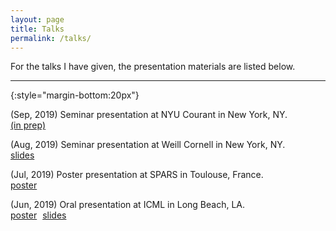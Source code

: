 ```yaml
---
layout: page
title: Talks
permalink: /talks/
---
```


For the talks I have given, the presentation materials are listed below. 

--------
{:style="margin-bottom:20px"}

(Sep, 2019) Seminar presentation at NYU Courant in New York, NY.<br />
<span> <span class="glyphicon glyphicon-film"></span> <span style="margin-right:5px"><a role="button" href="/assets/slides_SaSD.pdf">(in prep)</a></span>

(Aug, 2019) Seminar presentation at Weill Cornell in New York, NY.<br />
<span> <span class="glyphicon glyphicon-film"></span> <span style="margin-right:5px"><a role="button" href="/assets/slides_SaSD_long.pdf">slides</a></span>

(Jul, 2019) Poster presentation at SPARS in Toulouse, France.  
<span> <span class="glyphicon glyphicon-picture"></span> <span style="margin-right:5px"><a role="button" href="/assets/poster_secmclp.pdf">poster</a></span> 

(Jun, 2019) Oral presentation at ICML in Long Beach, LA.  
<span> <span class="glyphicon glyphicon-picture"></span> <span style="margin-right:5px"><a role="button" href="/assets/poster_SaSD.pdf">poster</a></span> <span class="glyphicon glyphicon-film"></span> <span style="margin-right:5px"><a role="button" href="/assets/slides_SaSD.pdf">slides</a></span>


